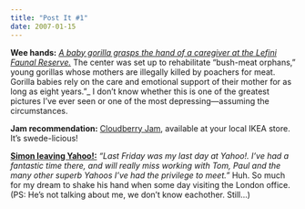 ```yaml
---
title: "Post It #1"
date: 2007-01-15
---
```


**Wee hands:** [_A baby gorilla grasps the hand of a caregiver at the Lefini Faunal Reserve._][1] The center was set up to rehabilitate “bush-meat orphans,” young gorillas whose mothers are illegally killed by poachers for meat. Gorilla babies rely on the care and emotional support of their mother for as long as eight years.”_ I don’t know whether this is one of the greatest pictures I’ve ever seen or one of the most depressing—assuming the circumstances.

**Jam recommendation:** [Cloudberry Jam][2], available at your local IKEA store. It’s swede-licious!

[**Simon leaving Yahoo!:**][3] _“Last Friday was my last day at Yahoo!. I’ve had a fantastic time there, and will really miss working with Tom, Paul and the many other superb Yahoos I’ve had the privilege to meet.”_ Huh. So much for my dream to shake his hand when some day visiting the London office. (PS:
He’s not talking about me, we don’t know eachother. Still…)

[1]: http://lava.nationalgeographic.com/cgi-bin/pod/PhotoOfTheDay.cgi?day=07&month=12&year=06
[2]: http://www.swedensbest.com/cloudberries.html
[3]: http://simonwillison.net/2007/Jan/15/leaving/

